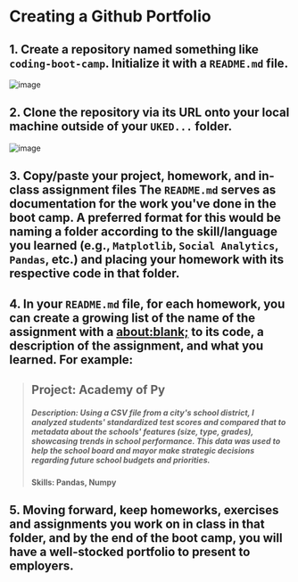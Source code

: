 # Creating a Github Portfolio

## 1. Create a repository named something like `coding-boot-camp`. Initialize it **with** a `README.md` file.

![image](https://user-images.githubusercontent.com/4055501/38840942-885f1b98-41a7-11e8-966f-3d4821e9eff8.png)

## 2. Clone the repository via its URL onto your local machine **outside** of your `UKED...` folder.

![image](https://user-images.githubusercontent.com/4055501/38840962-a610af12-41a7-11e8-894a-36b49ec5edf5.png)

## 3. Copy/paste your project, homework, and in-class assignment files The `README.md` serves as documentation for the work you've done in the boot camp. A preferred format for this would be naming a folder according to the skill/language you learned (e.g., `Matplotlib`, `Social Analytics`, `Pandas`, etc.) and placing your homework with its respective code in that folder.

## 4. In your `README.md` file, for each homework, you can create a growing list of the name of the assignment with a [about:blank;](link) to its code, a description of the assignment, and what you learned. For example:

> ## Project: Academy of Py
> ##### Description: Using a CSV file from a city's school district, I analyzed students' standardized test scores and compared that to metadata about the schools' features (size, type, grades), showcasing trends in school performance. This data was used to help the school board and mayor make strategic decisions regarding future school budgets and priorities.
> #### Skills: Pandas, Numpy

## 5. Moving forward, keep homeworks, exercises and assignments you work on in class in that folder, and by the end of the boot camp, you will have a well-stocked portfolio to present to employers.

